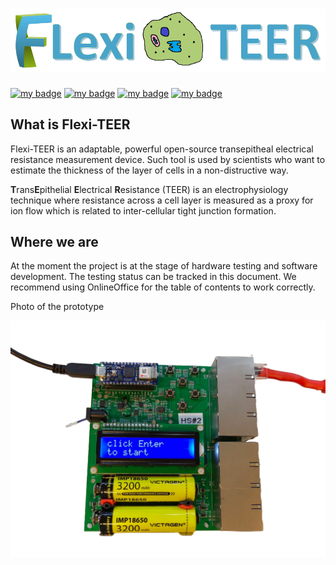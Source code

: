 # ![](docs/images/logo_transparent.png)

[![my badge](https://badgen.net/badge/Website/GitBuilding/red?icon=firefox)](https://mdanderson03.github.io/Flexi-TEER/)
[![my badge](https://badgen.net/badge/Hardware/OSHWlab/blue?icon=atom)](https://oshwlab.com/md.anderson03/flexi-teer)
[![my badge](https://badgen.net/badge/Status/Working_on_MVP/yellow?icon=codeclimate)](https://github.com/mdanderson03/Flexi-TEER/commits/main)
[![my badge](https://badgen.net/badge/Updates/Experiment.com/green?icon=rss)](https://experiment.com/projects/trans-epithelial-electrical-resistance-teer-device-to-study-the-circadian-rhythms-of-intestinal-barrier-function)

## What is Flexi-TEER

Flexi-TEER is an adaptable, powerful open-source transepitheal electrical resistance measurement device. Such tool is used by scientists who want to estimate the thickness of the layer of cells in a non-distructive way.

**T**rans**E**pithelial **E**lectrical **R**esistance (TEER) is an electrophysiology technique where resistance across a cell layer is measured as a proxy for ion flow which is related to inter-cellular tight junction formation.

## Where we are

At the moment the project is at the stage of hardware testing and software development. The testing status can be tracked in this document.
We recommend using OnlineOffice for the table of contents to work correctly.

Photo of the prototype

![TOP_View](/Electronics/6_BringUp/Images/TOP_View_No_BG.png)
